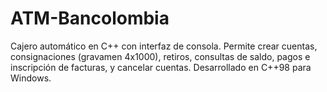 # ATM-Bancolombia
Cajero automático en C++ con interfaz de consola. Permite crear cuentas, consignaciones (gravamen 4x1000), retiros, consultas de saldo, pagos e inscripción de facturas, y cancelar cuentas. Desarrollado en C++98 para Windows.
